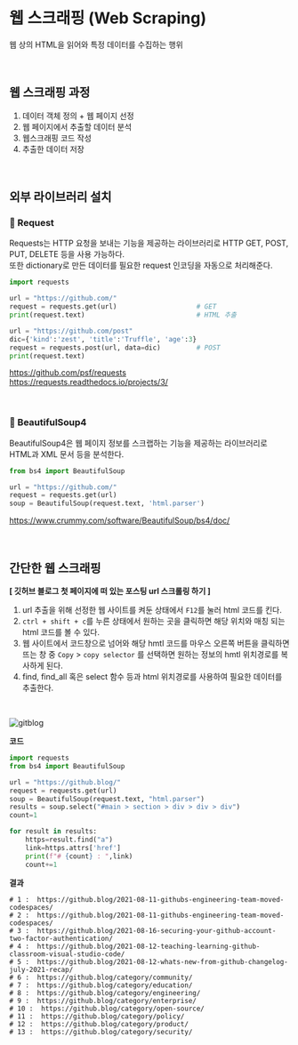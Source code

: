 # 웹 스크래핑 (Web Scraping)

웹 상의 HTML을 읽어와 특정 데이터를 수집하는 행위 

<br>

## 웹 스크래핑 과정
1. 데이터 객체 정의 + 웹 페이지 선정
2. 웹 페이지에서 추출할 데이터 분석
3. 웹스크래핑 코드 작성
4. 추출한 데이터 저장  

<br/>

## 외부 라이브러리 설치    

### 📌 Request

Requests는 HTTP 요청을 보내는 기능을 제공하는 라이브러리로 HTTP GET, POST, PUT, DELETE 등을 사용 가능하다.        
또한 dictionary로 만든 데이터를 필요한 request 인코딩을 자동으로 처리해준다.        

``` python
import requests

url = "https://github.com/"
request = requests.get(url)                    # GET
print(request.text)                            # HTML 추출

url = "https://github.com/post"
dic={'kind':'zest', 'title':'Truffle', 'age':3}
request = requests.post(url, data=dic)         # POST
print(request.text)
```
https://github.com/psf/requests     
https://requests.readthedocs.io/projects/3/

<br/>

### 📌 BeautifulSoup4

BeautifulSoup4은 웹 페이지 정보를 스크랩하는 기능을 제공하는 라이브러리로 HTML과 XML 문서 등을 분석한다.      

``` python
from bs4 import BeautifulSoup

url = "https://github.com/"
request = requests.get(url)  
soup = BeautifulSoup(request.text, 'html.parser')
```
https://www.crummy.com/software/BeautifulSoup/bs4/doc/

<br>

## 간단한 웹 스크래핑

**[ 깃허브 블로그 첫 페이지에 떠 있는 포스팅 url 스크롤링 하기 ]**      

1. url 추출을 위해 선정한 웹 사이트를 켜둔 상태에서 ```F12```를 눌러 html 코드를 킨다.     
2. ```ctrl + shift + c```를 누른 상태에서 원하는 곳을 클릭하면 해당 위치와 매칭 되는 html 코드를 볼 수 있다.       
3. 웹 사이트에서 코드창으로 넘어와 해당 hmtl 코드를 마우스 오른쪽 버튼을 클릭하면 뜨는 창 중 ```Copy``` > ```copy selector``` 를 선택하면 원하는 정보의 hmtl 위치경로를 복사하게 된다.         
4. find, find_all 혹은 select 함수 등과 html 위치경로를 사용하여 필요한 데이터를 추출한다.    

<br/>


![gitblog](https://user-images.githubusercontent.com/56749776/129632160-620694b6-0632-40d0-aa8d-ff409eb02ef5.png)

**코드**

``` python
import requests
from bs4 import BeautifulSoup

url = "https://github.blog/"
request = requests.get(url)  
soup = BeautifulSoup(request.text, "html.parser")
results = soup.select("#main > section > div > div > div")
count=1

for result in results:
    https=result.find("a")
    link=https.attrs['href']
    print(f"# {count} : ",link)
    count+=1
```

**결과**

```
# 1 :  https://github.blog/2021-08-11-githubs-engineering-team-moved-codespaces/
# 2 :  https://github.blog/2021-08-11-githubs-engineering-team-moved-codespaces/
# 3 :  https://github.blog/2021-08-16-securing-your-github-account-two-factor-authentication/
# 4 :  https://github.blog/2021-08-12-teaching-learning-github-classroom-visual-studio-code/
# 5 :  https://github.blog/2021-08-12-whats-new-from-github-changelog-july-2021-recap/
# 6 :  https://github.blog/category/community/
# 7 :  https://github.blog/category/education/
# 8 :  https://github.blog/category/engineering/
# 9 :  https://github.blog/category/enterprise/
# 10 :  https://github.blog/category/open-source/
# 11 :  https://github.blog/category/policy/
# 12 :  https://github.blog/category/product/
# 13 :  https://github.blog/category/security/
```
